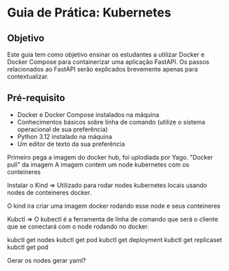 # Guia de Prática: Kubernetes

## Objetivo
Este guia tem como objetivo ensinar os estudantes a utilizar Docker e Docker Compose para containerizar uma aplicação FastAPI. Os passos relacionados ao FastAPI serão explicados brevemente apenas para contextualizar.

## Pré-requisito
- Docker e Docker Compose instalados na máquina
- Conhecimentos básicos sobre linha de comando (utilize o sistema operacional de sua preferência)
- Python 3.12 instalado na máquina
- Um editor de texto da sua preferência


Primeiro pega a imagem do docker hub, foi uplodiada por Yago.
"Docker pull" da imagem
A imagem contem um node kubernetes com os conteineres


Instalar o Kind => Utilizado para rodar nodes kubernetes locais usando nodes de conteineres docker.

O kind ira criar uma imagem docker rodando esse node e seus conteineres

Kubctl => O kubectl é a ferramenta de linha de comando que será o cliente que se conectará com o node rodando no docker.

kubctl get nodes
kubctl get pod
kubctl get deployment
kubctl get replicaset
kubctl get pod

Gerar os nodes
gerar yaml?

